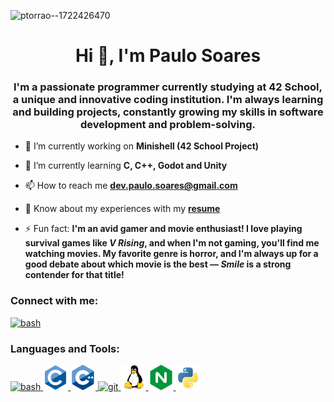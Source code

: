 ![ptorrao--1722426470](https://github.com/user-attachments/assets/33f66258-69e6-48f1-a55e-651dfa1382c9)
<h1 align="center">Hi 👋, I'm Paulo Soares</h1>
<h3 align="center">I'm a passionate programmer currently studying at 42 School, a unique and innovative coding institution. I'm always learning and building projects, constantly growing my skills in software development and problem-solving.</h3>

- 🔭 I’m currently working on **Minishell (42 School Project)**

- 🌱 I’m currently learning **C, C++, Godot and Unity**

- 📫 How to reach me **dev.paulo.soares@gmail.com**

- 📄 Know about my experiences with my [**resume**](https://drive.google.com/file/d/1xQET95fVKI9rGBTH3GgO3ECKLkKrjLru/view?usp=drive_link)

- ⚡ Fun fact: **I'm an avid gamer and movie enthusiast! I love playing survival games like *V Rising*, and when I'm not gaming, you'll find me watching movies. My favorite genre is horror, and I'm always up for a good debate about which movie is the best — *Smile* is a strong contender for that title!**

<h3 align="left">Connect with me:</h3>
<p align="left"> <a href="https://www.linkedin.com/in/paulo-soares-8374ba229/" target="_blank" rel="noreferrer"> <img src="https://www.vectorlogo.zone/logos/linkedin/linkedin-icon.svg" alt="bash" width="40" height="40"/> </a>
</p>

<h3 align="left">Languages and Tools:</h3>
<p align="left"> <a href="https://www.gnu.org/software/bash/" target="_blank" rel="noreferrer"> <img src="https://www.vectorlogo.zone/logos/gnu_bash/gnu_bash-icon.svg" alt="bash" width="40" height="40"/> </a> <a href="https://www.cprogramming.com/" target="_blank" rel="noreferrer"> <img src="https://raw.githubusercontent.com/devicons/devicon/master/icons/c/c-original.svg" alt="c" width="40" height="40"/> </a> <a href="https://www.w3schools.com/cpp/" target="_blank" rel="noreferrer"> <img src="https://raw.githubusercontent.com/devicons/devicon/master/icons/cplusplus/cplusplus-original.svg" alt="cplusplus" width="40" height="40"/> </a> <a href="https://git-scm.com/" target="_blank" rel="noreferrer"> <img src="https://www.vectorlogo.zone/logos/git-scm/git-scm-icon.svg" alt="git" width="40" height="40"/> </a> <a href="https://www.linux.org/" target="_blank" rel="noreferrer"> <img src="https://raw.githubusercontent.com/devicons/devicon/master/icons/linux/linux-original.svg" alt="linux" width="40" height="40"/> </a> <a href="https://www.nginx.com" target="_blank" rel="noreferrer"> <img src="https://raw.githubusercontent.com/devicons/devicon/master/icons/nginx/nginx-original.svg" alt="nginx" width="40" height="40"/> </a> <a href="https://www.python.org" target="_blank" rel="noreferrer"> <img src="https://raw.githubusercontent.com/devicons/devicon/master/icons/python/python-original.svg" alt="python" width="40" height="40"/> </a> </p>
